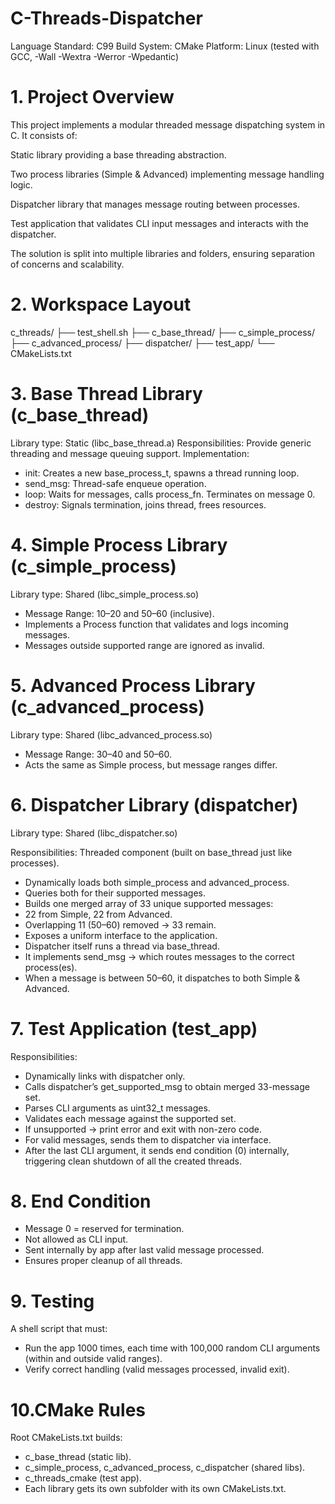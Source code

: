 # C-Threads-Dispatcher

Language Standard: C99
Build System: CMake
Platform: Linux (tested with GCC, -Wall -Wextra -Werror -Wpedantic)

# 1. Project Overview

This project implements a modular threaded message dispatching system in C.
It consists of:

Static library providing a base threading abstraction.

Two process libraries (Simple & Advanced) implementing message handling logic.

Dispatcher library that manages message routing between processes.

Test application that validates CLI input messages and interacts with the dispatcher.

The solution is split into multiple libraries and folders, ensuring separation of concerns and scalability.


# 2. Workspace Layout
c_threads/
├── test_shell.sh
├── c_base_thread/
├── c_simple_process/
├── c_advanced_process/
├── dispatcher/
├── test_app/
└── CMakeLists.txt


# 3. Base Thread Library (c_base_thread)
Library type: Static (libc_base_thread.a)
Responsibilities: Provide generic threading and message queuing support.
Implementation:

- init: Creates a new base_process_t, spawns a thread running loop.
- send_msg: Thread-safe enqueue operation.
- loop: Waits for messages, calls process_fn. Terminates on message 0.
- destroy: Signals termination, joins thread, frees resources.


# 4. Simple Process Library (c_simple_process)
Library type: Shared (libc_simple_process.so)

- Message Range: 10–20 and 50–60 (inclusive).
- Implements a Process function that validates and logs incoming messages.
- Messages outside supported range are ignored as invalid.


# 5. Advanced Process Library (c_advanced_process)
Library type: Shared (libc_advanced_process.so)

- Message Range: 30–40 and 50–60.
- Acts the same as Simple process, but message ranges differ.


# 6. Dispatcher Library (dispatcher)
Library type: Shared (libc_dispatcher.so)

Responsibilities:
Threaded component (built on base_thread just like processes).
- Dynamically loads both simple_process and advanced_process.
- Queries both for their supported messages.
- Builds one merged array of 33 unique supported messages:
- 22 from Simple, 22 from Advanced.
- Overlapping 11 (50–60) removed → 33 remain.
- Exposes a uniform interface to the application.
- Dispatcher itself runs a thread via base_thread.
- It implements send_msg → which routes messages to the correct process(es).
- When a message is between 50–60, it dispatches to both Simple & Advanced.


# 7. Test Application (test_app)

Responsibilities:
- Dynamically links with dispatcher only.
- Calls dispatcher’s get_supported_msg to obtain merged 33-message set.
- Parses CLI arguments as uint32_t messages.
- Validates each message against the supported set.
- If unsupported → print error and exit with non-zero code.
- For valid messages, sends them to dispatcher via interface.
- After the last CLI argument, it sends end condition (0) internally, triggering clean shutdown of all the created threads.


# 8. End Condition
- Message 0 = reserved for termination.
- Not allowed as CLI input.
- Sent internally by app after last valid message processed.
- Ensures proper cleanup of all threads.


# 9. Testing
A shell script that must:
- Run the app 1000 times, each time with 100,000 random CLI arguments (within and outside valid ranges).
- Verify correct handling (valid messages processed, invalid exit).

# 10.CMake Rules
Root CMakeLists.txt builds:
- c_base_thread (static lib).
- c_simple_process, c_advanced_process, c_dispatcher (shared libs).
- c_threads_cmake (test app).
- Each library gets its own subfolder with its own CMakeLists.txt.
